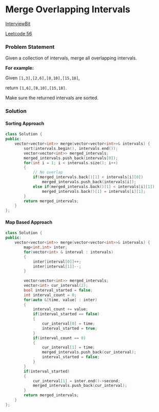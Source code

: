 # Merge Overlapping Intervals

[InterviewBit](https://www.interviewbit.com/problems/merge-overlapping-intervals/)

[Leetcode 56](https://leetcode.com/problems/merge-intervals/)

### Problem Statement

Given a collection of intervals, merge all overlapping intervals.

**For example:**

Given `[1,3],[2,6],[8,10],[15,18]`,

return `[1,6],[8,10],[15,18]`.

Make sure the returned intervals are sorted.

### Solution

#### Sorting Approach

```cpp
class Solution {
public:
    vector<vector<int>> merge(vector<vector<int>>& intervals) {
        sort(intervals.begin(), intervals.end());
        vector<vector<int>> merged_intervals;
        merged_intervals.push_back(intervals[0]);
        for(int i = 1; i < intervals.size(); i++)
        {
            // No overlap
            if(merged_intervals.back()[1] < intervals[i][0]) 
                merged_intervals.push_back(intervals[i]);
            else if(merged_intervals.back()[1] < intervals[i][1])
                merged_intervals.back()[1] = intervals[i][1];
        }
        return merged_intervals;
    }
};
```

#### Map Based Approach

```cpp
class Solution {
public:
    vector<vector<int>> merge(vector<vector<int>>& intervals) {
        map<int,int> inter;
        for(vector<int> & interval : intervals)
        {
            inter[interval[0]]++;
            inter[interval[1]]--;
        }
        
        vector<vector<int>> merged_intervals;
        vector<int> cur_interval(2);
        bool interval_started = false;
        int interval_count = 0;
        for(auto &[time, value] : inter)
        {
            interval_count += value;
            if(interval_started == false)
            {
                cur_interval[0] = time;
                interval_started = true;
            }
            if(interval_count == 0)
            {
                cur_interval[1] = time;
                merged_intervals.push_back(cur_interval);
                interval_started = false;
            }
        }
        if(interval_started)
        {
            cur_interval[1] = inter.end()->second;
            merged_intervals.push_back(cur_interval);
        }
        return merged_intervals;
    }
};
```


